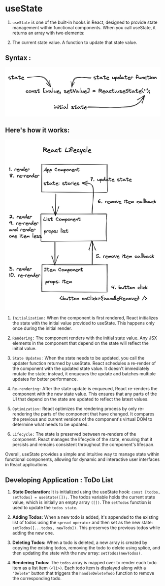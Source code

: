# useState

1. `useState` is one of the built-in hooks in React, designed to provide state management within functional components. When you call useState, it returns an array with two elements:

2. The current state value.
   A function to update that state value.

## Syntax :

![alt text](image-1.png)

## Here's how it works:

![alt text](image-2.png)

1. `Initialization:` When the component is first rendered, React initializes the state with the initial value provided to useState. This happens only once during the initial render.

2. `Rendering:` The component renders with the initial state value. Any JSX elements in the component that depend on the state will reflect the initial value.

3. `State Updates:` When the state needs to be updated, you call the updater function returned by useState. React schedules a re-render of the component with the updated state value. It doesn't immediately mutate the state; instead, it enqueues the update and batches multiple updates for better performance.

4. `Re-rendering:` After the state update is enqueued, React re-renders the component with the new state value. This ensures that any parts of the UI that depend on the state are updated to reflect the latest values.

5. `Optimization:` React optimizes the rendering process by only re-rendering the parts of the component that have changed. It compares the previous and current versions of the component's virtual DOM to determine what needs to be updated.

6. `Lifecycle:` The state is preserved between re-renders of the component. React manages the lifecycle of the state, ensuring that it persists and remains consistent throughout the component's lifespan.

Overall, useState provides a simple and intuitive way to manage state within functional components, allowing for dynamic and interactive user interfaces in React applications.

## Developing Application : ToDo List

1. **State Declaration:**
It is initialized using the useState hook: `const [todos, setTodos] = useState([]);`.
The todos variable holds the current state value, which is initially an empty array `([])`.
The `setTodos` function is used to update the `todos state`.

2. **Adding Todos:**
When a new todo is added, it's appended to the existing list of todos using the `spread operator` and then set as the new state: `setTodos([...todos, newTodo])`.
This preserves the previous todos while adding the new one.

3. **Deleting Todos:**
When a todo is deleted, a new array is created by copying the existing todos, removing the todo to delete using splice, and then updating the state with the new array: `setTodos(newTodos)`.

4. **Rendering Todos:**
The `todos` array is mapped over to render each todo item as a list item `(<li>)`.
Each todo item is displayed along with a `"Delete"` button that triggers the `handleDeleteTodo` function to remove the corresponding todo.
